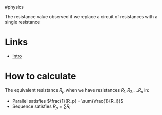 #physics

The resistance value observed if we replace a circuit of resistances with a single resistance

# Links
- [Intro](https://www.electrical4u.com/equivalent-resistance/)

# How to calculate

The equivalent resistance $R_p$ when we have resistances $R_1, R_2, ... R_n$ in:
- Parallel satisfies $\frac{1}{R_p} = \sum{\frac{1}{R_i}}$ 
- Sequence satisfies $R_p = \sum{R_i}$ 